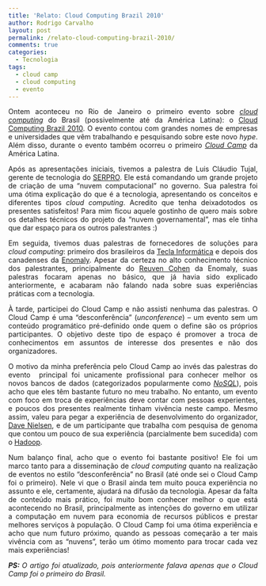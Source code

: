 ```yaml
---
title: 'Relato: Cloud Computing Brazil 2010'
author: Rodrigo Carvalho
layout: post
permalink: /relato-cloud-computing-brazil-2010/
comments: true
categories:
  - Tecnologia
tags:
  - cloud camp
  - cloud computing
  - evento
---
```

<p style="text-align: justify;">
  Ontem aconteceu no Rio de Janeiro o primeiro evento sobre <a href="https://pt.wikipedia.org/wiki/Cloud_computing" target="_blank"><em>cloud computing</em></a> do Brasil (possivelmente até da América Latina): o <a href="https://www.ccbrazil.com.br/" target="_blank">Cloud Computing Brazil 2010</a>. O evento contou com grandes nomes de empresas e universidades que vêm trabalhando e pesquisando sobre este novo <em>hype</em>. Além disso, durante o evento também ocorreu o primeiro <a href="https://www.cloudcamp.org/" target="_blank"><em>Cloud Camp</em></a> da América Latina.
</p>

<p style="text-align: justify;">
  Após as apresentações iniciais, tivemos a palestra de Luis Cláudio Tujal, gerente de tecnologia do <a href="https://www.serpro.gov.br/" target="_blank">SERPRO</a>. Ele está comandando um grande projeto de criação de uma &#8220;nuvem computacional&#8221; no governo. Sua palestra foi uma ótima explicação do que é a tecnologia, apresentando os conceitos e diferentes tipos <em>cloud computing</em>. Acredito que tenha deixadotodos os presentes satisfeitos! Para mim ficou aquele gostinho de quero mais sobre os detalhes técnicos do projeto da &#8220;nuvem governamental&#8221;, mas ele tinha que dar espaço para os outros palestrantes :)
</p>

<p style="text-align: justify;">
  Em seguida, tivemos duas palestras de fornecedores de soluções para <em>cloud computing</em>: primeiro dos brasileiros da <a href="https://www.tecla.com.br/" target="_blank">Tecla Informática</a> e depois dos canadenses da <a href="https://www.enomaly.com/" target="_blank">Enomaly</a>. Apesar da certeza no alto conhecimento técnico dos palestrantes, principalmente do <a href="https://twitter.com/ruv" target="_blank">Reuven Cohen</a> da Enomaly, suas palestras focaram apenas no básico, que já havia sido explicado anteriormente, e acabaram não falando nada sobre suas experiências práticas com a tecnologia.
</p>

<p style="text-align: justify;">
  À tarde, participei do Cloud Camp e não assisti nenhuma das palestras. O Cloud Camp é uma &#8220;desconferência&#8221; (<em>unconference</em>) &#8211; um evento sem um conteúdo programático pré-definido onde quem o define são os próprios participantes. O objetivo deste tipo de espaço é promover a troca de conhecimentos em assuntos de interesse dos presentes e não dos organizadores.
</p>

<p style="text-align: justify;">
  O motivo da minha preferência pelo Cloud Camp ao invés das palestras do evento  principal foi unicamente profissional para conhecer melhor os novos bancos de dados (categorizados popularmente como <em><a href="https://pt.wikipedia.org/wiki/NoSQL" target="_blank">NoSQL</a></em>), pois acho que eles têm bastante futuro no meu trabalho. No entanto, um evento com foco em troca de experiências deve contar com pessoas experientes, e poucos dos presentes realmente tinham vivência neste campo. Mesmo assim, valeu para pegar a experiência de desenvolvimento do organizador, <a href="https://twitter.com/davenielsen" target="_blank">Dave Nielsen</a>, e de um participante que trabalha com pesquisa de genoma que contou um pouco de sua experiência (parcialmente bem sucedida) com o <a href="https://hadoop.apache.org/" target="_blank">Hadoop</a>.
</p>

<p style="text-align: justify;">
  Num balanço final, acho que o evento foi bastante positivo! Ele foi um marco tanto para a disseminação de <em>cloud computing</em> quanto na realização de eventos no estilo &#8220;desconferência&#8221; no Brasil (até onde sei o Cloud Camp foi o primeiro). Nele vi que o Brasil ainda tem muito pouca experiência no assunto e ele, certamente, ajudará na difusão da tecnologia. Apesar da falta de conteúdo mais prático, foi muito bom conhecer melhor o que está acontecendo no Brasil, principalmente as intenções do governo em utilizar a computação em nuvem para economia de recursos públicos e prestar melhores serviços à população. O Cloud Camp foi uma ótima experiência e acho que num futuro próximo, quando as pessoas começarão a ter mais vivência com as &#8220;nuvens&#8221;, terão um ótimo momento para trocar cada vez mais experiências!
</p>

<p style="text-align: justify;">
  <em><strong>PS: </strong>O artigo foi atualizado, pois anteriormente falava apenas que o Cloud Camp foi o primeiro do Brasil.</em>
</p>
